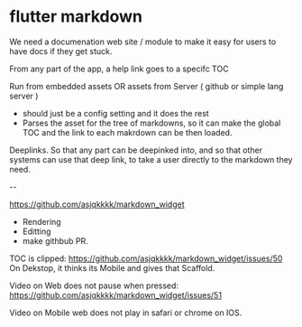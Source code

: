 # flutter markdown

We need a documenation web site / module to make it easy for users to have docs if they get stuck.

From any part of the app, a help link goes to a specifc TOC

Run from embedded assets OR assets from Server ( github or simple lang server )
- should just be a config setting and it does the rest
- Parses the asset for the tree of markdowns, so it can make the global TOC and the link to each makrdown can be then loaded.

Deeplinks. So that any part can be deepinked into, and so that other systems can use that deep link, to take a user directly to the markdown they need.

--

https://github.com/asjqkkkk/markdown_widget

- Rendering
- Editting
- make githbub PR.

TOC is clipped: https://github.com/asjqkkkk/markdown_widget/issues/50
On Dekstop, it thinks its Mobile and gives that Scaffold.

Video on Web does not pause when pressed: https://github.com/asjqkkkk/markdown_widget/issues/51

Video on Mobile web does not play in safari or chrome on IOS. 


